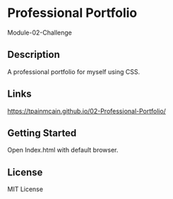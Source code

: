 # Professional Portfolio
Module-02-Challenge

## Description
A professional portfolio for myself using CSS.

## Links
https://tpainmcain.github.io/02-Professional-Portfolio/

## Getting Started
Open Index.html with default browser.

## License
MIT License

